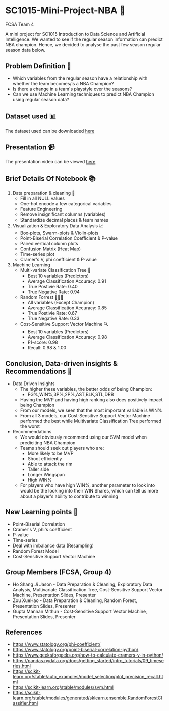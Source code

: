 # SC1015-Mini-Project-NBA 🏀

FCSA Team 4

A mini project for SC1015 Introduction to Data Science and Artificial Intelligence. We wanted to see if the regular season information can predict NBA champion.
Hence, we decided to analyse the past few season regular season data below.

## Problem Definition 📝
- Which variables from the regular season have a relationship with whether the team becomes/is a NBA Champion?
- Is there a change in a team's playstyle over the seasons?
- Can we use Machine Learning techniques to predict NBA Champion using regular season data?
## Dataset used 📊
The dataset used can be downloaded [here](https://github.com/Jason-Hp/SC1015-Mini-Project-NBA/blob/a30e139d5a7003d36726b341eb7636852126e224/Dataset/NBAdata.csv)
## Presentation 📹
The presentation video can be viewed [here](https://drive.google.com/file/d/1x4riJ3yn1-l3OWNkRCz0mhO2cC4el9vz/view?usp=sharing)
## Brief Details Of Notebook 📚
1. Data preparation & cleaning 🧹
   - Fill in all NULL values
   - One-hot encode a few categorical variables
   - Feature Engineering
   - Remove insignificant columns (variables)
   - Standardize decimal places & team names
2. Visualization & Exploratory Data Analysis 📈
   - Box-plots, Swarm-plots & Violin-plots
   - Point-Biserial Correlation Coefficient & P-value
   - Paired vertical column plots
   - Confusion Matrix (Heat Map)
   - Time-series plot
   - Cramer's V, phi coefficient & P-value
3. Machine Learning
   - Multi-variate Classification Tree 🌲
     - Best 10 variables (Predictors)
     - Average Classification Accuracy: 0.91
     - True Postivie Rate: 0.40
     - True Negative Rate: 0.94
    - Random Forrest 🌳🌳🌳
      - All variables (Except Champion)
      - Average Classification Accuracy: 0.85
      - True Postivie Rate: 0.67
      - True Negative Rate: 0.33
    - Cost-Sensitive Support Vector Machine 🔍
      - Best 10 variables (Predictors)
      - Average Classification Accuracy: 0.98
      - F1-score: 0.98
      - Recall: 0.98 & 1.00
## Conclusion, Data-driven insights & Recommendations 🏁
- Data Driven Insights
  - The higher these variables, the better odds of being Champion:
    - FG%,WIN%,3P%,2P%,AST,BLK,STL,DRB
  - Having the MVP and having high ranking also does positively impact being Champion
  - From our models, we seen that the most important variable is WIN%
  - From all 3 models, our Cost-Sensitive Support Vector Machine performed the best while Multivariate Classification Tree performed the worst
- Recommendations
  - We would obviously recommend using our SVM model when prediciting NBA Champion
  - Teams should seek out players who are:
    - More likely to be MVP
    - Shoot efficiently
    - Able to attack the rim
    - Taller side
    - Longer Wingspan
    - High WIN%
  - For players who have high WIN%, another parameter to look into would be the looking into their WIN Shares, which can tell us more about a player's ability to contribute to winning
## New Learning points 🧠
- Point-Biserial Correlation
- Cramer's V, phi's coefficient
- P-value
- Time-series
- Deal with imbalance data (Resampling)
- Random Forest Model
- Cost-Sensitive Support Vector Machine

## Group Members (FCSA, Group 4)
- Ho Shang Ji Jason - Data Preparation & Cleaning, Exploratory Data Analysis, Multivariate Classification Tree, Cost-Sensitive Support Vector Machine, Presentation Slides, Presenter
- Zou XueHao - Data Preparation & Cleaning, Random Forest, Presentation Slides, Presenter
- Gupta Mannan Mithun - Cost-Sensitive Support Vector Machine, Presentation Slides, Presenter

## References
- https://www.statology.org/phi-coefficient/
- https://www.statology.org/point-biserial-correlation-python/
- https://www.geeksforgeeks.org/how-to-calculate-cramers-v-in-python/
- https://pandas.pydata.org/docs/getting_started/intro_tutorials/09_timeseries.html
- https://scikit-learn.org/stable/auto_examples/model_selection/plot_precision_recall.html
- https://scikit-learn.org/stable/modules/svm.html
- https://scikit-learn.org/stable/modules/generated/sklearn.ensemble.RandomForestClassifier.html

 
